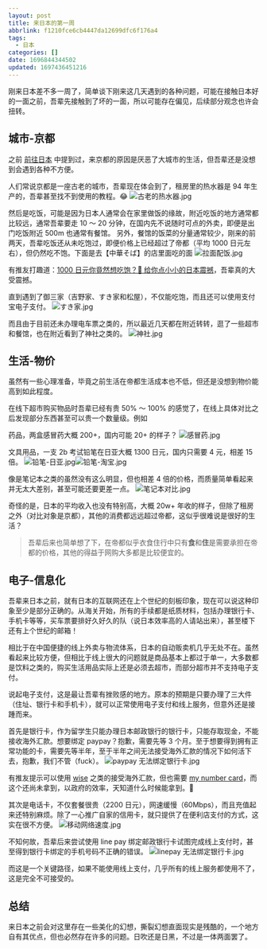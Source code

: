 ```yaml
---
layout: post
title: 来日本的第一周
abbrlink: f1210fce6cb4447da12699dfc6f176a4
tags:
  - 日本
categories: []
date: 1696844344502
updated: 1697436451216
---
```


刚来日本差不多一周了，简单谈下刚来这几天遇到的各种问题，可能在接触日本好的一面之前，吾辈先接触到了坏的一面，所以可能存在偏见，后续部分观念也许会扭转。

## 城市-京都

之前 [前往日本](/p/ea7937c3bf4a4db88509943583eeeff0) 中提到过，来京都的原因是厌恶了大城市的生活，但吾辈还是没想到会遇到各种不方便。

人们常说京都是一座古老的城市，吾辈现在体会到了，租房里的热水器是 94 年生产的，吾辈甚至找不到使用的教程。😂
![古老的热水器.jpg](/resources/20d6af04edcb427eb9e4894dbe91b995.jpg)

然后是吃饭，可能是因为日本人通常会在家里做饭的缘故，附近吃饭的地方通常都比较远，通常吾辈要走 10 ～ 20 分钟，在国内先不说随时可点的外卖，即便是出门吃饭附近 500m 也通常有餐馆。
另外，餐馆的饭菜的分量通常较少，刚来的前两天，吾辈吃饭还从未吃饱过，即便价格上已经超过了帝都（平均 1000 日元左右），但仍然吃不饱。下面是去【中華そば】的店里面吃的面
![拉面配饭.jpg](/resources/d8adcb3b28cf4036a157dc098b38ede4.jpg)

有推友打趣道：[1000 日元你竟然想吃饱？🤔 给你点小小的日本震撼](https://twitter.com/tennosuke01/status/1710604507703611602)，吾辈真的大受震撼。

直到遇到了御三家（吉野家、すき家和松屋），不仅能吃饱，而且还可以使用支付宝电子支付。
![すき家.jpg](/resources/ca973f33c75744cb9f4b6bb50c3d341c.jpg)

而且由于目前还未办理电车票之类的，所以最近几天都在附近转转，逛了一些超市和餐馆，也在附近看到了神社之类的。
![神社.jpg](/resources/9f91a4fef4c34ec98b6b4686ee9eceec.jpg)

## 生活-物价

虽然有一些心理准备，毕竟之前生活在帝都生活成本也不低，但还是没想到物价能高到如此程度。

在线下超市购买物品时吾辈已经有贵 50% ～ 100% 的感觉了，在线上具体对比之后发现部分东西甚至可以贵一个数量级。例如

药品，两盒感冒药大概 200+，国内可能 20+ 的样子？
![感冒药.jpg](/resources/b1a2795df772418387158c677f328241.jpg)

文具用品，一支 2b 考试铅笔在日亚大概 1300 日元，国内只需要 4 元，相差 15 倍。
![铅笔-日亚.jpg](/resources/28cbe9146104404c888ae19f6098a4e4.jpg)![铅笔-淘宝.jpg](/resources/1ef09f2d8aef41ca9989e02a86787243.jpg)

像是笔记本之类的虽然没有这么明显，但也相差 4 倍的价格，而质量简单看起来并无太大差别，甚至可能还要更差一点。
![笔记本对比.jpg](/resources/00dc92a8eb8449d1bc7f5d6ac2dd5485.jpg)

奇怪的是，日本的平均收入也没有特别高，大概 20w+ 年收的样子，但除了租房之外（对比对象是京都），其他的消费都远远超过帝都，这似乎很难说是很好的生活？

> 吾辈后来也简单想了下，在帝都似乎衣食住行中只有**食**和**住**是需要承担在帝都的价格，其他的得益于网购大多都是比较便宜的。

## 电子-信息化

吾辈来日本之前，就有日本的互联网还在上个世纪的刻板印象，现在可以说这种印象至少是部分正确的。从海关开始，所有的手续都是纸质材料，包括办理银行卡、手机卡等等，买车票要排好久好久的队（说日本效率高的人请站出来），甚至楼下还有上个世纪的邮箱！

相比于在中国便捷的线上外卖与物流体系，日本的自动贩卖机几乎无处不在。虽然看起来比较方便，但相比于线上很大的问题就是商品基本上都过于单一，大多数都是饮料之类的，购买生活用品实际上还是必须去超市，而部分超市并不支持电子支付。

说起电子支付，这是最让吾辈有挫败感的地方。原本的预期是只要办理了三大件（住址、银行卡和手机卡），就可以正常使用电子支付和线上服务，但意外还是接踵而来。

首先是银行卡，作为留学生只能办理日本邮政银行的银行卡，只能存取现金，不能接收海外汇款。想要绑定 paypay？抱歉，需要先等 3 个月。至于想要得到拥有正常功能的卡，需要先等半年，至于半年之间无法接受海外汇款的情况下如何活下去，抱歉，我们不管（fuck）。
![paypay 无法绑定银行卡.jpg](/resources/e1267dc463a749628da97f3ec458ac02.jpg)

有推友提示可以使用 [wise](https://wise.com/) 之类的接受海外汇款，但也需要 [my number card](https://www.kojinbango-card.go.jp/en/)，而这个还尚未拿到，以政府的效率，天知道什么时候能拿到。🤷

其次是电话卡，不仅套餐很贵（2200 日元），网速缓慢（60Mbps），而且充值起来还特别麻烦。除了一心推广自家的信用卡，就只提供了在便利店支付的方式，这实在很不方便。
![移动网络速度.jpg](/resources/47bbe4ab1f47488cba1863dc2d6a9cfd.jpg)

不知何故，吾辈后来尝试使用 line pay 绑定邮政银行卡试图完成线上支付时，甚至得到银行卡绑定的手机号码不正确的错误。
![linepay 无法绑定银行卡.jpg](/resources/ed8670990696406eb3ed54a10686bf1a.jpg)

而这是一个关键路径，如果不能使用线上支付，几乎所有的线上服务都使用不了，这是完全不可接受的。

## 总结

来日本之前会对这里存在一些美化的幻想，撕裂幻想直面现实是残酷的，一个地方自有其优点，但也必然存在许多的问题。日吹还是日黑，不过是一体两面罢了。
